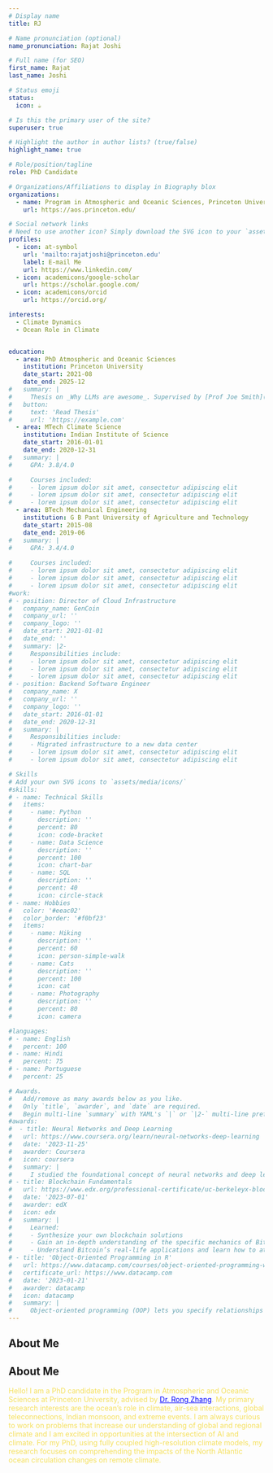 ```yaml
---
# Display name
title: RJ 

# Name pronunciation (optional)
name_pronunciation: Rajat Joshi

# Full name (for SEO)
first_name: Rajat
last_name: Joshi

# Status emoji
status:
  icon: ☕️

# Is this the primary user of the site?
superuser: true

# Highlight the author in author lists? (true/false)
highlight_name: true

# Role/position/tagline
role: PhD Candidate

# Organizations/Affiliations to display in Biography blox
organizations:
  - name: Program in Atmospheric and Oceanic Sciences, Princeton University
    url: https://aos.princeton.edu/

# Social network links
# Need to use another icon? Simply download the SVG icon to your `assets/media/icons/` folder.
profiles:
  - icon: at-symbol
    url: 'mailto:rajatjoshi@princeton.edu'
    label: E-mail Me
    url: https://www.linkedin.com/
  - icon: academicons/google-scholar
    url: https://scholar.google.com/
  - icon: academicons/orcid
    url: https://orcid.org/

interests:
  - Climate Dynamics
  - Ocean Role in Climate


education:
  - area: PhD Atmospheric and Oceanic Sciences
    institution: Princeton University
    date_start: 2021-08
    date_end: 2025-12
#   summary: |
#     Thesis on _Why LLMs are awesome_. Supervised by [Prof Joe Smith](https://example.com). Presented papers at 5 IEEE conferences with the contributions being published in 2 Springer journals.
#   button:
#     text: 'Read Thesis'
#     url: 'https://example.com'
  - area: MTech Climate Science
    institution: Indian Institute of Science
    date_start: 2016-01-01
    date_end: 2020-12-31
#   summary: |
#     GPA: 3.8/4.0

#     Courses included:
#     - lorem ipsum dolor sit amet, consectetur adipiscing elit
#     - lorem ipsum dolor sit amet, consectetur adipiscing elit
#     - lorem ipsum dolor sit amet, consectetur adipiscing elit
  - area: BTech Mechanical Engineering
    institution: G B Pant University of Agriculture and Technology
    date_start: 2015-08
    date_end: 2019-06
#   summary: |
#     GPA: 3.4/4.0
      
#     Courses included:
#     - lorem ipsum dolor sit amet, consectetur adipiscing elit
#     - lorem ipsum dolor sit amet, consectetur adipiscing elit
#     - lorem ipsum dolor sit amet, consectetur adipiscing elit
#work:
# - position: Director of Cloud Infrastructure
#   company_name: GenCoin
#   company_url: ''
#   company_logo: ''
#   date_start: 2021-01-01
#   date_end: ''
#   summary: |2-
#     Responsibilities include:
#     - lorem ipsum dolor sit amet, consectetur adipiscing elit
#     - lorem ipsum dolor sit amet, consectetur adipiscing elit
#     - lorem ipsum dolor sit amet, consectetur adipiscing elit
# - position: Backend Software Engineer
#   company_name: X
#   company_url: ''
#   company_logo: ''
#   date_start: 2016-01-01
#   date_end: 2020-12-31
#   summary: |
#     Responsibilities include:
#     - Migrated infrastructure to a new data center
#     - lorem ipsum dolor sit amet, consectetur adipiscing elit
#     - lorem ipsum dolor sit amet, consectetur adipiscing elit

# Skills
# Add your own SVG icons to `assets/media/icons/`
#skills:
# - name: Technical Skills
#   items:
#     - name: Python
#       description: ''
#       percent: 80
#       icon: code-bracket
#     - name: Data Science
#       description: ''
#       percent: 100
#       icon: chart-bar
#     - name: SQL
#       description: ''
#       percent: 40
#       icon: circle-stack
# - name: Hobbies
#   color: '#eeac02'
#   color_border: '#f0bf23'
#   items:
#     - name: Hiking
#       description: ''
#       percent: 60
#       icon: person-simple-walk
#     - name: Cats
#       description: ''
#       percent: 100
#       icon: cat
#     - name: Photography
#       description: ''
#       percent: 80
#       icon: camera

#languages:
# - name: English
#   percent: 100
# - name: Hindi
#   percent: 75
# - name: Portuguese
#   percent: 25

# Awards.
#   Add/remove as many awards below as you like.
#   Only `title`, `awarder`, and `date` are required.
#   Begin multi-line `summary` with YAML's `|` or `|2-` multi-line prefix and indent 2 spaces below.
#awards:
#  - title: Neural Networks and Deep Learning
#   url: https://www.coursera.org/learn/neural-networks-deep-learning
#   date: '2023-11-25'
#   awarder: Coursera
#   icon: coursera
#   summary: |
#     I studied the foundational concept of neural networks and deep learning. By the end, I was familiar with the significant technological trends driving the rise of deep learning; build, train, and apply fully connected deep neural networks; implement efficient (vectorized) neural networks; identify key parameters in a neural network’s architecture; and apply deep learning to your own applications.
# - title: Blockchain Fundamentals
#   url: https://www.edx.org/professional-certificate/uc-berkeleyx-blockchain-fundamentals
#   date: '2023-07-01'
#   awarder: edX
#   icon: edx
#   summary: |
#     Learned:
#     - Synthesize your own blockchain solutions
#     - Gain an in-depth understanding of the specific mechanics of Bitcoin
#     - Understand Bitcoin’s real-life applications and learn how to attack and destroy Bitcoin, Ethereum, smart contracts and Dapps, and alternatives to Bitcoin’s Proof-of-Work consensus #algorithm
# - title: 'Object-Oriented Programming in R'
#   url: https://www.datacamp.com/courses/object-oriented-programming-with-s3-and-r6-in-r
#   certificate_url: https://www.datacamp.com
#   date: '2023-01-21'
#   awarder: datacamp
#   icon: datacamp
#   summary: |
#     Object-oriented programming (OOP) lets you specify relationships between functions and the objects that they can act on, helping you manage complexity in your code. This is an intermediate level course, providing an introduction to OOP, using the S3 and R6 systems. S3 is a great day-to-day R programming tool that simplifies some of the functions that you write. R6 is especially useful for industry-specific analyses, working with web APIs, and building GUIs.
---
```


## About Me
## About Me
<div style="color: #F5E05C;">
Hello! I am a PhD candidate in the Program in Atmospheric and Oceanic Sciences at Princeton University, advised by <a href="https://www.gfdl.noaa.gov/rong-zhang-homepage/" style="color: blue; text-decoration: underline;">Dr. Rong Zhang</a>. My primary research interests are the ocean’s role in climate, air-sea interactions, global teleconnections, Indian monsoon, and extreme events. I am always curious to work on problems that increase our understanding of global and regional climate and I am excited in opportunities at the intersection of AI and climate. For my PhD, using fully coupled high-resolution climate models, my research focuses on comprehending the impacts of the North Atlantic ocean circulation changes on remote climate.
</div>
